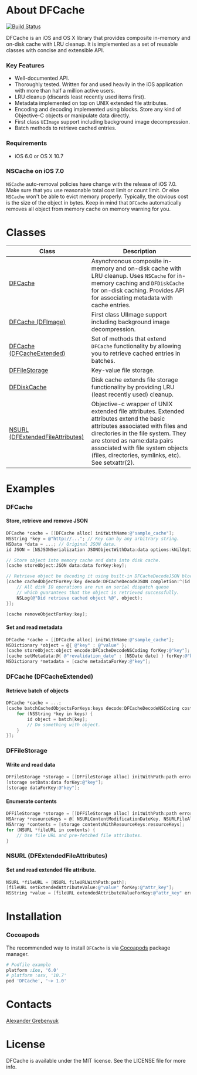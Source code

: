 # About DFCache 
[![Build Status](https://travis-ci.org/kean/DFCache.svg?branch=master)](https://travis-ci.org/kean/DFCache)

DFCache is an iOS and OS X library that provides composite in-memory and on-disk cache with LRU cleanup. It is implemented as a set of reusable classes with concise and extensible API.



### Key Features
 - Well-documented API.
 - Thoroughly tested. Written for and used heavily in the iOS application with more than half a million active users.
 - LRU cleanup (discards least recently used items first).
 - Metadata implemented on top on UNIX extended file attributes.
 - Encoding and decoding implemented using blocks. Store any kind of Objective-C objects or manipulate data directly.
 - First class `UIImage` support including background image decompression.
 - Batch methods to retrieve cached entries.

### Requirements
- iOS 6.0 or OS X 10.7

### NSCache on iOS 7.0
`NSCache` auto-removal policies have change with the release of iOS 7.0. Make sure that you use reasonable total cost limit or count limit. Or else `NSCache` won't be able to evict memory properly. Typically, the obvious cost is the size of the object in bytes. Keep in mind that `DFCache` automatically removes all object from memory cache on memory warning for you.

# Classes
|Class|Description|
|---------|---------|
|[DFCache](https://github.com/kean/DFCache/blob/master/DFCache/DFCache.h)|Asynchronous composite in-memory and on-disk cache with LRU cleanup. Uses `NSCache` for in-memory caching and `DFDiskCache` for on-disk caching. Provides API for associating metadata with cache entries.|
|[DFCache (DFImage)](https://github.com/kean/DFCache/blob/master/DFCache/DFCache%2BDFImage.h)|First class UIImage support including background image decompression.|
|[DFCache (DFCacheExtended)](https://github.com/kean/DFCache/blob/master/DFCache/DFCache%2BDFExtensions.h)|Set of methods that extend `DFCache` functionality by allowing you to retrieve cached entries in batches.|
|[DFFileStorage](https://github.com/kean/DFCache/blob/master/DFCache/Key-Value%20File%20Storage/DFFileStorage.h)|Key-value file storage.|
|[DFDiskCache](https://github.com/kean/DFCache/blob/master/DFCache/DFDiskCache.h)|Disk cache extends file storage functionality by providing LRU (least recently used) cleanup.|
|[NSURL (DFExtendedFileAttributes)](https://github.com/kean/DFCache/blob/master/DFCache/Extended%20File%20Attributes/NSURL%2BDFExtendedFileAttributes.h)|Objective-c wrapper of UNIX extended file attributes. Extended attributes extend the basic attributes associated with files and directories in the file system. They are stored as name:data pairs associated with file system objects (files, directories, symlinks, etc). See setxattr(2).|

# Examples

### DFCache

#### Store, retrieve and remove JSON
```objective-c
DFCache *cache = [[DFCache alloc] initWithName:@"sample_cache"];
NSString *key = @"http://..."; // Key can by any arbitrary string.
NSData *data = ...; // Original JSON data.
id JSON = [NSJSONSerialization JSONObjectWithData:data options:kNilOptions error:nil];

// Store object into memory cache and data into disk cache.
[cache storeObject:JSON data:data forKey:key];

// Retrieve object be decoding it using built-in DFCacheDecodeJSON block.
[cache cachedObjectForKey:key decode:DFCacheDecodeJSON completion:^(id object) {
    // All disk IO operations are run on serial dispatch queue
    // which guarantees that the object is retrieved successfully.
    NSLog(@"Did retrieve cached object %@", object);
}];

[cache removeObjectForKey:key];
```

#### Set and read metadata
```objective-c
DFCache *cache = [[DFCache alloc] initWithName:@"sample_cache"];
NSDictionary *object = @{ @"key" : @"value" };
[cache storeObject:object encode:DFCacheDecodeNSCoding forKey:@"key"];
[cache setMetadata:@{ @"revalidation_date" : [NSDate date] } forKey:@"key"];
NSDictionary *metadata = [cache metadataForKey:@"key"];
```

### DFCache (DFCacheExtended)

#### Retrieve batch of objects
```objective-c
DFCache *cache = ...;
[cache batchCachedObjectsForKeys:keys decode:DFCacheDecodeNSCoding cost:nil completion:^(NSDictionary *batch) {
    for (NSString *key in keys) {
        id object = batch[key];
        // Do something with object.
    }
}];
```

### DFFileStorage

#### Write and read data
```objective-c
DFFileStorage *storage = [[DFFileStorage alloc] initWithPath:path error:nil];
[storage setData:data forKey:@"key"];
[storage dataForKey:@"key"];
```

#### Enumerate contents
```objective-c
DFFileStorage *storage = [[DFFileStorage alloc] initWithPath:path error:nil];
NSArray *resourceKeys = @[ NSURLContentModificationDateKey, NSURLFileAllocatedSizeKey ];
NSArray *contents = [storage contentsWithResourceKeys:resourceKeys];
for (NSURL *fileURL in contents) {
    // Use file URL and pre-fetched file attributes. 
}
```

### NSURL (DFExtendedFileAttributes)

#### Set and read extended file attribute.
```objective-c
NSURL *fileURL = [NSURL fileURLWithPath:path];
[fileURL setExtendedAttributeValue:@"value" forKey:@"attr_key"];
NSString *value = [fileURL extendedAttributeValueForKey:@"attr_key" error:NULL];
```

# Installation

### Cocoapods
The recommended way to install `DFCache` is via [Cocoapods](http://cocoapods.org) package manager.
```ruby
# Podfile example
platform :ios, '6.0'
# platform :osx, '10.7'
pod 'DFCache', '~> 1.0'
```

# Contacts
[Alexander Grebenyuk](https://github.com/kean)

# License
DFCache is available under the MIT license. See the LICENSE file for more info.

